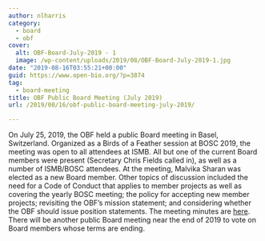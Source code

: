 ```yaml
---
author: nlharris
category:
  - board
  - obf
cover:
  alt: OBF-Board-July-2019 - 1
  image: /wp-content/uploads/2019/08/OBF-Board-July-2019-1.jpg
date: "2019-08-16T03:55:21+00:00"
guid: https://www.open-bio.org/?p=3874
tag:
  - board-meeting
title: OBF Public Board Meeting (July 2019)
url: /2019/08/16/obf-public-board-meeting-july-2019/

---
```

On July 25, 2019, the OBF held a public Board meeting in Basel, Switzerland. Organized as a Birds of a Feather session at BOSC 2019, the meeting was open to all attendees at ISMB. All but one of the current Board members were present (Secretary Chris Fields called in), as well as a number of ISMB/BOSC attendees. At the meeting, Malvika Sharan was elected as a new Board member. Other topics of discussion included the need for a Code of Conduct that applies to member projects as well as covering the yearly BOSC meeting; the policy for accepting new member projects; revisiting the OBF’s mission statement; and considering whether the OBF should issue position statements. The meeting minutes are [here](https://github.com/OBF/obf-docs/blob/master/minutes/2019-July.md). There will be another public Board meeting near the end of 2019 to vote on Board members whose terms are ending.
